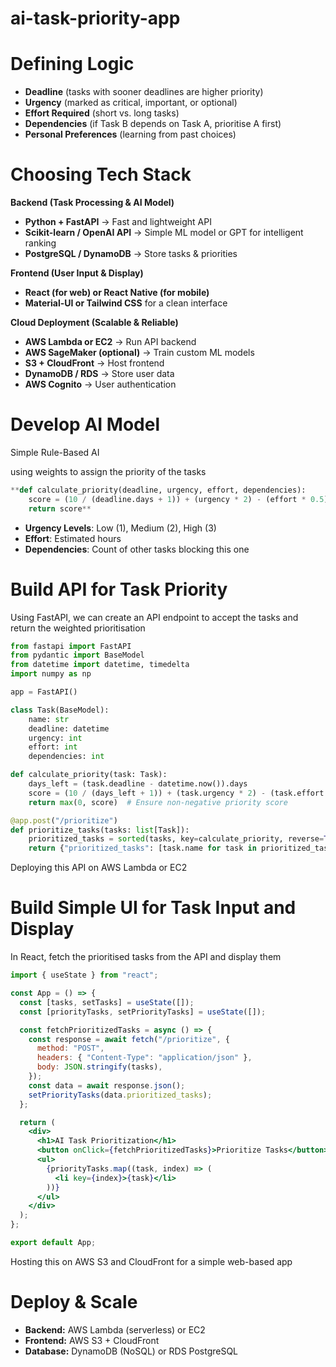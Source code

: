# ai-task-priority-app
# **Defining Logic**

- **Deadline** (tasks with sooner deadlines are higher priority)
- **Urgency** (marked as critical, important, or optional)
- **Effort Required** (short vs. long tasks)
- **Dependencies** (if Task B depends on Task A, prioritise A first)
- **Personal Preferences** (learning from past choices)

# **Choosing Tech Stack**

**Backend (Task Processing & AI Model)**

- **Python + FastAPI** → Fast and lightweight API
- **Scikit-learn / OpenAI API** → Simple ML model or GPT for intelligent ranking
- **PostgreSQL / DynamoDB** → Store tasks & priorities

**Frontend (User Input & Display)**

- **React (for web) or React Native (for mobile)**
- **Material-UI or Tailwind CSS** for a clean interface

**Cloud Deployment (Scalable & Reliable)**

- **AWS Lambda or EC2** → Run API backend
- **AWS SageMaker (optional)** → Train custom ML models
- **S3 + CloudFront** → Host frontend
- **DynamoDB / RDS** → Store user data
- **AWS Cognito** → User authentication

# **Develop AI Model**

Simple Rule-Based AI

using weights to assign the priority of the tasks

```python
**def calculate_priority(deadline, urgency, effort, dependencies):
	score = (10 / (deadline.days + 1)) + (urgency * 2) - (effort * 0.5) + (dependencies * 1.5)
	return score**
```

- **Urgency Levels**: Low (1), Medium (2), High (3)
- **Effort**: Estimated hours
- **Dependencies**: Count of other tasks blocking this one

# **Build API for Task Priority**

Using FastAPI, we can create an API endpoint to accept the tasks and return the weighted prioritisation

```python
from fastapi import FastAPI
from pydantic import BaseModel
from datetime import datetime, timedelta
import numpy as np

app = FastAPI()

class Task(BaseModel):
    name: str
    deadline: datetime
    urgency: int
    effort: int
    dependencies: int

def calculate_priority(task: Task):
    days_left = (task.deadline - datetime.now()).days
    score = (10 / (days_left + 1)) + (task.urgency * 2) - (task.effort * 0.5) + (task.dependencies * 1.5)
    return max(0, score)  # Ensure non-negative priority score

@app.post("/prioritize")
def prioritize_tasks(tasks: list[Task]):
    prioritized_tasks = sorted(tasks, key=calculate_priority, reverse=True)
    return {"prioritized_tasks": [task.name for task in prioritized_tasks]}
```

Deploying this API on AWS Lambda or EC2

# **Build Simple UI for Task Input and Display**

In React, fetch the prioritised tasks from the API and display them

```jsx
import { useState } from "react";

const App = () => {
  const [tasks, setTasks] = useState([]);
  const [priorityTasks, setPriorityTasks] = useState([]);

  const fetchPrioritizedTasks = async () => {
    const response = await fetch("/prioritize", {
      method: "POST",
      headers: { "Content-Type": "application/json" },
      body: JSON.stringify(tasks),
    });
    const data = await response.json();
    setPriorityTasks(data.prioritized_tasks);
  };

  return (
    <div>
      <h1>AI Task Prioritization</h1>
      <button onClick={fetchPrioritizedTasks}>Prioritize Tasks</button>
      <ul>
        {priorityTasks.map((task, index) => (
          <li key={index}>{task}</li>
        ))}
      </ul>
    </div>
  );
};

export default App;
```

Hosting this on AWS S3 and CloudFront for a simple web-based app

# **Deploy & Scale**

- **Backend:** AWS Lambda (serverless) or EC2
- **Frontend:** AWS S3 + CloudFront
- **Database:** DynamoDB (NoSQL) or RDS PostgreSQL
